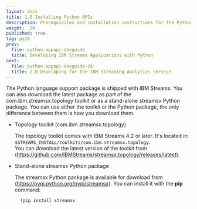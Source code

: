 ```yaml
---
layout: docs
title: 1.0 Installing Python APIs
description: Prerequisites and installation instructions for the Python Application API
weight:  20
published: true
tag: py16
prev:
  file: python-appapi-devguide
  title: Developing IBM Streams Applications with Python
next:
  file: python-appapi-devguide-2a
  title: 2.0 Developing for the IBM Streaming Analytics service
---
```


The Python language support package is shipped with IBM Streams. You can also download the latest package as part of the com.ibm.streamsx.topology toolkit or as a stand-alone streamsx Python package. You can use either the toolkit or the Python package, the only difference between them is how you download them.

* Topology toolkit (com.ibm.streamsx.topology)

  The topology toolkit comes with IBM Streams 4.2 or later. It's located in: `$STREAMS_INSTALL/toolkits/com.ibm.streamsx.topology`.
  <br>You can download the latest version of the toolkit from (https://github.com/IBMStreams/streamsx.topology/releases/latest).

* Stand-alone streamsx Python package

  The streamsx Python package is available for download from (https://pypi.python.org/pypi/streamsx). You can install it with the **pip** command:

        !pip install streamsx
        
